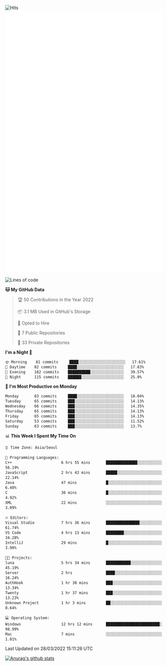 ![Hits](https://hits.seeyoufarm.com/api/count/incr/badge.svg?url=https%3A%2F%2Fgithub.com%2Fkokose1234&count_bg=%2379C83D&title_bg=%23555555&icon=apple.svg&icon_color=%23E7E7E7&title=hits&edge_flat=false)
<br/>
![Metrics](https://github.com/kokose1234/kokose1234/blob/main/github-metrics.svg)

<!--START_SECTION:waka-->
![Lines of code](https://img.shields.io/badge/From%20Hello%20World%20I%27ve%20Written-2%20Million%20lines%20of%20code-blue)

**🐱 My GitHub Data** 

> 🏆 50 Contributions in the Year 2022
 > 
> 📦 3.1 MB Used in GitHub's Storage 
 > 
> 💼 Opted to Hire
 > 
> 📜 7 Public Repositories 
 > 
> 🔑 33 Private Repositories  
 > 
**I'm a Night 🦉** 

```text
🌞 Morning    81 commits     ████░░░░░░░░░░░░░░░░░░░░░   17.61% 
🌆 Daytime    82 commits     ████░░░░░░░░░░░░░░░░░░░░░   17.83% 
🌃 Evening    182 commits    ██████████░░░░░░░░░░░░░░░   39.57% 
🌙 Night      115 commits    ██████░░░░░░░░░░░░░░░░░░░   25.0%

```
📅 **I'm Most Productive on Monday** 

```text
Monday       83 commits     ████░░░░░░░░░░░░░░░░░░░░░   18.04% 
Tuesday      65 commits     ███░░░░░░░░░░░░░░░░░░░░░░   14.13% 
Wednesday    66 commits     ███░░░░░░░░░░░░░░░░░░░░░░   14.35% 
Thursday     65 commits     ███░░░░░░░░░░░░░░░░░░░░░░   14.13% 
Friday       65 commits     ███░░░░░░░░░░░░░░░░░░░░░░   14.13% 
Saturday     53 commits     ███░░░░░░░░░░░░░░░░░░░░░░   11.52% 
Sunday       63 commits     ███░░░░░░░░░░░░░░░░░░░░░░   13.7%

```


📊 **This Week I Spent My Time On** 

```text
⌚︎ Time Zone: Asia/Seoul

💬 Programming Languages: 
C++                      6 hrs 55 mins       ██████████████░░░░░░░░░░░   56.19% 
JavaScript               2 hrs 43 mins       █████░░░░░░░░░░░░░░░░░░░░   22.14% 
Java                     47 mins             █░░░░░░░░░░░░░░░░░░░░░░░░   6.48% 
C                        36 mins             █░░░░░░░░░░░░░░░░░░░░░░░░   4.92% 
XML                      22 mins             ░░░░░░░░░░░░░░░░░░░░░░░░░   3.09%

🔥 Editors: 
Visual Studio            7 hrs 36 mins       ███████████████░░░░░░░░░░   61.74% 
VS Code                  4 hrs 13 mins       ████████░░░░░░░░░░░░░░░░░   34.28% 
IntelliJ                 29 mins             █░░░░░░░░░░░░░░░░░░░░░░░░   3.98%

🐱‍💻 Projects: 
luna                     5 hrs 34 mins       ███████████░░░░░░░░░░░░░░   45.19% 
Server                   2 hrs               ████░░░░░░░░░░░░░░░░░░░░░   16.24% 
AuthHook                 1 hr 38 mins        ███░░░░░░░░░░░░░░░░░░░░░░   13.34% 
Twenty                   1 hr 37 mins        ███░░░░░░░░░░░░░░░░░░░░░░   13.23% 
Unknown Project          1 hr 3 mins         ██░░░░░░░░░░░░░░░░░░░░░░░   8.64%

💻 Operating System: 
Windows                  12 hrs 12 mins      ████████████████████████░   98.99% 
Mac                      7 mins              ░░░░░░░░░░░░░░░░░░░░░░░░░   1.01%

```


 Last Updated on 28/03/2022 15:11:26 UTC
<!--END_SECTION:waka-->

[![Anurag's github stats](https://github-readme-stats.vercel.app/api?username=kokose1234&theme=dracula)](https://github.com/anuraghazra/github-readme-stats)



	

